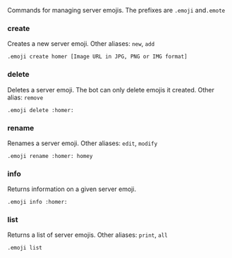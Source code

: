 Commands for managing server emojis. The prefixes are `.emoji` and`.emote`

### create
Creates a new server emoji. Other aliases: `new`, `add`
```
.emoji create homer [Image URL in JPG, PNG or IMG format]
```

### delete
Deletes a server emoji. The bot can only delete emojis it created. Other alias: `remove`
```
.emoji delete :homer:
```

### rename
Renames a server emoji. Other aliases: `edit`, `modify`
```
.emoji rename :homer: homey
```

### info
Returns information on a given server emoji.
```
.emoji info :homer:
```

### list
Returns a list of server emojis. Other aliases: `print`, `all`
```
.emoji list
```